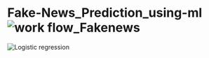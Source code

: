 # Fake-News_Prediction_using-ml![work flow_Fakenews](https://github.com/Vanishivani1614/Fake-News_Prediction_using-ml/assets/106384682/2fd87b0d-f3d3-4cfc-be8f-32902148e45c)
![Logistic regression](https://github.com/Vanishivani1614/Fake-News_Prediction_using-ml/assets/106384682/2046b75d-91d8-4472-b059-04f1e6f210af)
